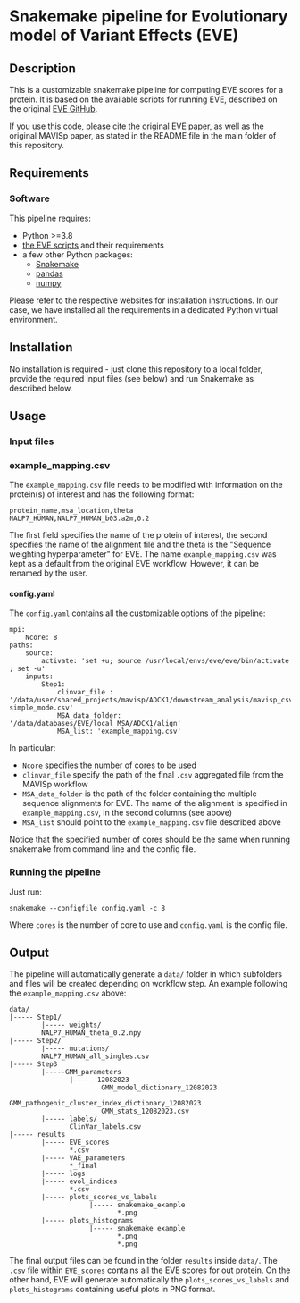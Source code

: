 #  Snakemake pipeline for Evolutionary model of Variant Effects (EVE)

## Description

This is a customizable snakemake pipeline for computing EVE scores for a protein.
It is based on the available scripts for running EVE, described on the original
[EVE GitHub](https://github.com/OATML/EVE).

If you use this code, please cite the original EVE paper, as well as the original
MAVISp paper, as stated in the README file in the main folder of this repository.

## Requirements

### Software

This pipeline requires:
  
  - Python >=3.8
  - [the EVE scripts](https://github.com/OATML-Markslab/EVE) and their requirements
  - a few other Python packages:
       - [Snakemake](https://snakemake.readthedocs.io/en/stable/)
       - [pandas](https://pandas.pydata.org)
       - [numpy](https://numpy.org)

Please refer to the respective websites for installation instructions. In our
case, we have installed all the requirements in a dedicated Python virtual environment.

## Installation

No installation is required - just clone this repository to a local folder,
provide the required input files (see below) and run Snakemake as described below. 

## Usage

### Input files 

### example_mapping.csv

The `example_mapping.csv` file needs to be modified with information on the protein(s)
of interest and has the following format:

```
protein_name,msa_location,theta
NALP7_HUMAN,NALP7_HUMAN_b03.a2m,0.2 
```

The first field specifies the name of the protein of interest, the second
specifies the name of the alignment file and the theta is the "Sequence weighting hyperparameter" for EVE.
The name `example_mapping.csv` was kept as a default from the original EVE workflow.
However, it can be renamed by the user.


#### config.yaml

The `config.yaml` contains all the customizable options of the pipeline:

```
mpi:
    Ncore: 8
paths:
    source: 
        activate: 'set +u; source /usr/local/envs/eve/eve/bin/activate ; set -u'
    inputs: 
        Step1:
            clinvar_file : '/data/user/shared_projects/mavisp/ADCK1/downstream_analysis/mavisp_csv/15062023/ADCK1-simple_mode.csv'
            MSA_data_folder: '/data/databases/EVE/local_MSA/ADCK1/align' 
            MSA_list: 'example_mapping.csv'
```

In particular:

  - `Ncore` specifies the number of cores to be used
  - `clinvar_file` specify the path of the final `.csv` aggregated file from the MAVISp workflow
  - `MSA_data_folder` is the path of the folder containing the multiple sequence alignments
  for EVE. The name of the alignment is specified in `example_mapping.csv`, in the second columns (see above)
  - `MSA_list` should point to the `example_mapping.csv` file described above

Notice that the specified number of cores should be the same when running
snakemake from command line and the config file.

### Running the pipeline

Just run:

```
snakemake --configfile config.yaml -c 8
```

Where `cores` is the number of core to use and `config.yaml` is the config file. 

## Output
The pipeline will automatically generate a `data/` folder in which subfolders and files will be created depending
on workflow step. An example following the `example_mapping.csv` above: 

```
data/
|----- Step1/  
        |----- weights/
        NALP7_HUMAN_theta_0.2.npy
|----- Step2/
        |----- mutations/
        NALP7_HUMAN_all_singles.csv
|----- Step3
        |-----GMM_parameters
               |----- 12082023
                       GMM_model_dictionary_12082023  
                       GMM_pathogenic_cluster_index_dictionary_12082023  
                       GMM_stats_12082023.csv
        |----- labels/
               ClinVar_labels.csv
|----- results
        |----- EVE_scores
               *.csv 
        |----- VAE_parameters  
               *_final
        |----- logs
        |----- evol_indices
               *.csv
        |----- plots_scores_vs_labels
                    |----- snakemake_example
                           *.png
        |----- plots_histograms
                    |----- snakemake_example
                           *.png
                           *.png
```

The final output files can be found in the folder `results` inside `data/`.
The `.csv` file within `EVE_scores` contains all the EVE scores for out protein.
On the other hand, EVE will generate automatically the `plots_scores_vs_labels` 
and `plots_histograms` containing useful plots in PNG format.